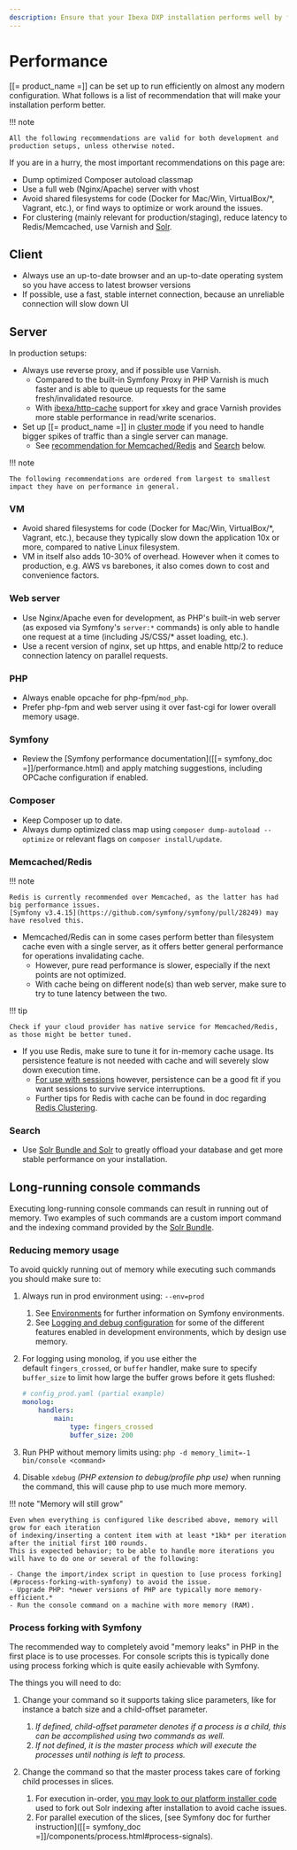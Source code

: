 ```yaml
---
description: Ensure that your Ibexa DXP installation performs well by following our set of recommendations.
---
```


# Performance

[[= product_name =]] can be set up to run efficiently on almost any modern configuration.
What follows is a list of recommendation that will make your installation perform better.

!!! note

    All the following recommendations are valid for both development and production setups, unless otherwise noted.

If you are in a hurry, the most important recommendations on this page are:

- Dump optimized Composer autoload classmap
- Use a full web (Nginx/Apache) server with vhost
- Avoid shared filesystems for code (Docker for Mac/Win, VirtualBox/*, Vagrant, etc.), or find ways to optimize or work around the issues.
- For clustering (mainly relevant for production/staging), reduce latency to Redis/Memcached, use Varnish and [Solr](solr_overview.md).

## Client

- Always use an up-to-date browser and an up-to-date operating system so you have access to latest browser versions
- If possible, use a fast, stable internet connection, because an unreliable connection will slow down UI

## Server

In production setups:

- Always use reverse proxy, and if possible use Varnish.
    - Compared to the built-in Symfony Proxy in PHP Varnish is much faster and is able to queue up requests for the same fresh/invalidated resource.
    - With [ibexa/http-cache](https://github.com/ibexa/http-cache) support for xkey and grace Varnish provides more stable performance in read/write scenarios.
- Set up [[= product_name =]] in [cluster mode](clustering.md) if you need to handle bigger spikes of traffic than a single server can manage.
    - See [recommendation for Memcached/Redis](#memcachedredis) and [Search](#search) below.

!!! note

    The following recommendations are ordered from largest to smallest impact they have on performance in general.

### VM

- Avoid shared filesystems for code (Docker for Mac/Win, VirtualBox/*, Vagrant, etc.), because they typically slow down the application 10x or more, compared to native Linux filesystem.
- VM in itself also adds 10-30% of overhead. However when it comes to production, e.g. AWS vs barebones, it also comes down to cost and convenience factors.

### Web server

- Use Nginx/Apache even for development, as PHP's built-in web server (as exposed via Symfony's `server:*` commands) is only able to handle one request at a time (including JS/CSS/* asset loading, etc.).
- Use a recent version of nginx, set up https, and enable http/2 to reduce connection latency on parallel requests.

### PHP

- Always enable opcache for php-fpm/`mod_php`.
- Prefer php-fpm and web server using it over fast-cgi for lower overall memory usage.

### Symfony
- Review the [Symfony performance documentation]([[= symfony_doc =]]/performance.html) and apply matching suggestions, including OPCache configuration if enabled.

### Composer

- Keep Composer up to date.
- Always dump optimized class map using `composer dump-autoload --optimize` or relevant flags on `composer install/update`.

### Memcached/Redis

!!! note

    Redis is currently recommended over Memcached, as the latter has had big performance issues.
    [Symfony v3.4.15](https://github.com/symfony/symfony/pull/28249) may have resolved this.

- Memcached/Redis can in some cases perform better than filesystem cache even with a single server, as it offers better general performance for operations invalidating cache.
    - However, pure read performance is slower, especially if the next points are not optimized.
    - With cache being on different node(s) than web server, make sure to try to tune latency between the two.

!!! tip

    Check if your cloud provider has native service for Memcached/Redis, as those might be better tuned.

- If you use Redis, make sure to tune it for in-memory cache usage. Its persistence feature is not needed with cache and will severely slow down execution time.
    - [For use with sessions](sessions.md#cluster-setup) however, persistence can be a good fit if you want sessions to survive service interruptions.
    - Further tips for Redis with cache can be found in doc regarding [Redis Clustering](persistence_cache.md#redis-clustering).

### Search

- Use [Solr Bundle and Solr](solr_overview.md) to greatly offload your database and get more stable performance on your installation.

## Long-running console commands

Executing long-running console commands can result in running out of memory.
Two examples of such commands are a custom import command and the indexing command provided by the [Solr Bundle](solr_overview.md).

### Reducing memory usage

To avoid quickly running out of memory while executing such commands you should make sure to:

1. Always run in prod environment using: `--env=prod`

    1. See [Environments](environments.md) for further information on Symfony environments.
    1. See [Logging and debug configuration](devops.md#logging-and-debug-configuration)
    for some of the different features enabled in development environments, which by design use memory.

1. For logging using monolog, if you use either the default `fingers_crossed`, or `buffer` handler, make sure to specify `buffer_size` to limit how large the buffer grows before it gets flushed:

    ``` yaml
    # config_prod.yaml (partial example)
    monolog:
        handlers:
            main:
                type: fingers_crossed
                buffer_size: 200
    ```

1.  Run PHP without memory limits using: `php -d memory_limit=-1 bin/console <command>`
1.  Disable `xdebug` *(PHP extension to debug/profile php use)* when running the command, this will cause php to use much more memory.

!!! note "Memory will still grow"

    Even when everything is configured like described above, memory will grow for each iteration
    of indexing/inserting a content item with at least *1kb* per iteration after the initial first 100 rounds.
    This is expected behavior; to be able to handle more iterations you will have to do one or several of the following:

    - Change the import/index script in question to [use process forking](#process-forking-with-symfony) to avoid the issue.
    - Upgrade PHP: *newer versions of PHP are typically more memory-efficient.*
    - Run the console command on a machine with more memory (RAM).

### Process forking with Symfony

The recommended way to completely avoid "memory leaks" in PHP in the first place is to use processes.
For console scripts this is typically done using process forking which is quite easily achievable with Symfony.

The things you will need to do:

1. Change your command so it supports taking slice parameters, like for instance a batch size and a child-offset parameter.
    1. *If defined, child-offset parameter denotes if a process is a child,
    this can be accomplished using two commands as well.*
    2. *If not defined, it is the master process which will execute the processes until nothing is left to process.*

2. Change the command so that the master process takes care of forking child processes in slices.
    1. For execution in-order, [you may look to our platform installer code](https://github.com/ibexa/core/blob/main/src/bundle/RepositoryInstaller/Command/InstallPlatformCommand.php#L220)
    used to fork out Solr indexing after installation to avoid cache issues.
    2. For parallel execution of the slices, [see Symfony doc for further instruction]([[= symfony_doc =]]/components/process.html#process-signals).
